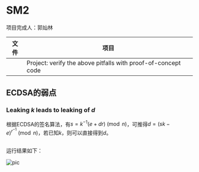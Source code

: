# SM2

项目完成人：郭灿林

|文件|项目|
|-|-|
||Project: verify the above pitfalls with proof-of-concept code|

## ECDSA的弱点



### Leaking $k$ leads to leaking of $d$

根据ECDSA的签名算法，有$s = k ^{-1}(e + dr) \pmod{n}$，可推得$d = (sk - e) ^ r^{-1} \pmod{n}$，若已知$k$，则可以直接得到$d$。

```

```

运行结果如下：

![pic](k2d.png)
